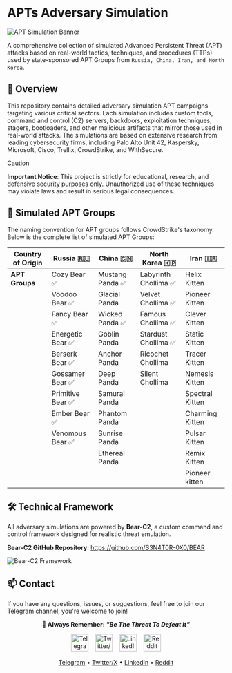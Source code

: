 # APTs Adversary Simulation

![APT Simulation Banner](https://github.com/user-attachments/assets/361596c1-5fdc-4f58-b91f-80507feccfd3)

A comprehensive collection of simulated Advanced Persistent Threat (APT) attacks based on real-world tactics, techniques, and procedures (TTPs) used by state-sponsored APT Groups from `Russia, China, Iran, and North Korea`.

## 🧠 Overview

This repository contains detailed adversary simulation APT campaigns targeting various critical sectors. Each simulation includes custom tools, command and control (C2) servers, backdoors, exploitation techniques, stagers, bootloaders, and other malicious artifacts that mirror those used in real-world attacks. The simulations are based on extensive research from leading cybersecurity firms, including Palo Alto Unit 42, Kaspersky, Microsoft, Cisco, Trellix, CrowdStrike, and WithSecure.

> [!CAUTION]
> **Important Notice**: This project is strictly for educational, research, and defensive security purposes only. Unauthorized use of these techniques may violate laws and result in serious legal consequences.


## 🎯 Simulated APT Groups

The naming convention for APT groups follows CrowdStrike's taxonomy. Below is the complete list of simulated APT Groups:

| **Country of Origin** | Russia 🇷🇺            | China 🇨🇳               | North Korea 🇰🇵        | Iran 🇮🇷              |
|-----------------------|-----------------------|-------------------------|------------------------|----------------------|
| **APT Groups**        | Cozy Bear ✅          | Mustang Panda ✅        | Labyrinth Chollima ✅  | Helix Kitten         |
|                       | Voodoo Bear ✅        | Glacial Panda           | Velvet Chollima ✅    | Pioneer Kitten       |
|                       | Fancy Bear ✅         | Wicked Panda ✅         | Famous Chollima ✅    | Clever Kitten        |
|                       | Energetic Bear ✅    | Goblin Panda            | Stardust Chollima ✅  | Static Kitten        |
|                       | Berserk Bear ✅      | Anchor Panda            | Ricochet Chollima     | Tracer Kitten        |
|                       | Gossamer Bear ✅     | Deep Panda              | Silent Chollima       | Nemesis Kitten       |
|                       | Primitive Bear ✅    | Samurai Panda           |                       | Spectral Kitten      |
|                       | Ember Bear ✅        | Phantom Panda           |                       | Charming Kitten      |
|                       | Venomous Bear ✅     | Sunrise Panda           |                       | Pulsar Kitten        |
|                       |                      | Ethereal Panda          |                       | Remix Kitten         |
|                       |                      |                         |                       | Pioneer kitten       |

## 🛠️ Technical Framework

All adversary simulations are powered by **Bear-C2**, a custom command and control framework designed for realistic threat emulation.

**Bear-C2 GitHub Repository**: https://github.com/S3N4T0R-0X0/BEAR


![Bear-C2 Framework](https://github.com/user-attachments/assets/b160db34-0355-4554-8990-e540c1afba5e)



## 📫 Contact

If you have any questions, issues, or suggestions, feel free to join our Telegram channel, you're welcome to join!

<p align="center"> <strong>🚨 Always Remember: <em>"Be The Threat To Defeat It"</em></strong> </p><p align="center"> <a href="https://t.me/BearC2"> <img src="https://img.icons8.com/color/48/000000/telegram-app.png" alt="Telegram" width="40" height="40"/> </a> &nbsp;&nbsp; <a href="https://x.com/S3N4T0R_0X0"> <img src="https://img.icons8.com/ios-filled/50/000000/twitterx.png" alt="Twitter/X" width="40" height="40"/> </a> &nbsp;&nbsp; <a href="https://eg.linkedin.com/in/s3n4t0r"> <img src="https://img.icons8.com/color/48/000000/linkedin.png" alt="LinkedIn" width="40" height="40"/> </a> &nbsp;&nbsp; <a href="https://www.reddit.com/u/S3N4T0R-0X0/s/pF0LHjjCOs"> <img src="https://img.icons8.com/ios-filled/50/000000/reddit.png" alt="Reddit" width="40" height="40"/> </a> </p><p align="center"> <a href="https://t.me/BearC2">Telegram</a> • <a href="https://x.com/S3N4T0R_0X0">Twitter/X</a> • <a href="https://eg.linkedin.com/in/s3n4t0r">LinkedIn</a> • <a href="https://www.reddit.com/u/S3N4T0R-0X0/s/pF0LHjjCOs">Reddit</a> </p>


